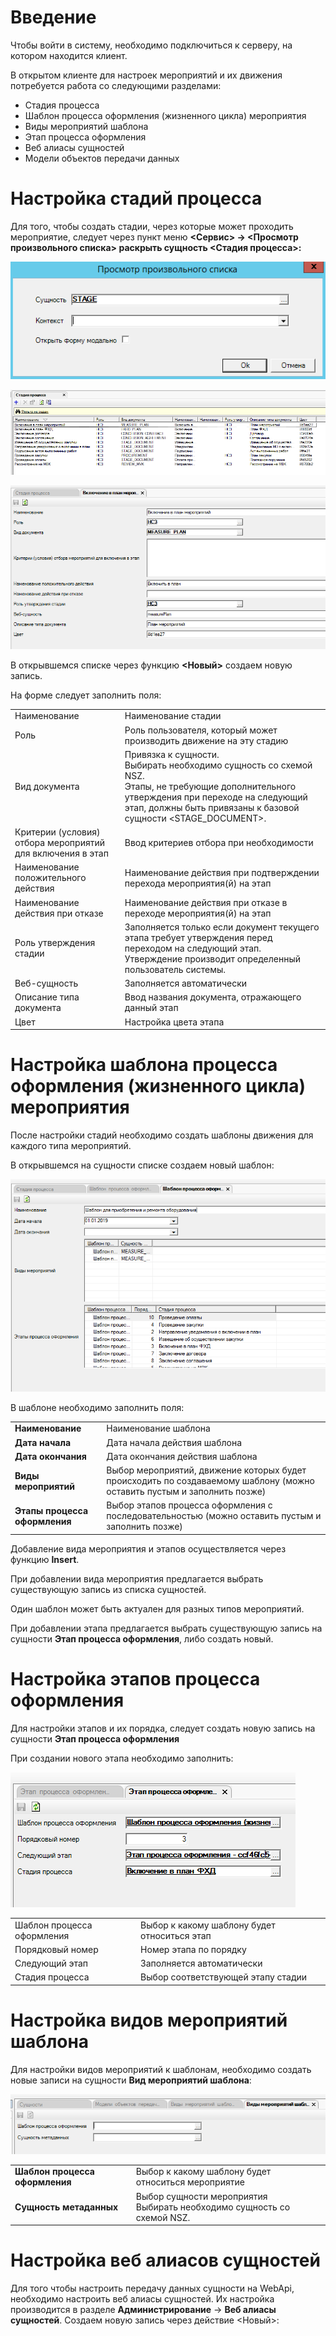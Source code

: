 <!-- TITLE: Подсистема «Контроль НСЗ» (толстый клиент) -->
<!-- SUBTITLE: Рабочая инструкция пользователя-->

# Введение
Чтобы войти в систему, необходимо подключиться к серверу, на котором находится клиент.

В открытом клиенте для настроек мероприятий и их движения потребуется работа со следующими разделами:
* 	Стадия процесса
* Шаблон процесса оформления (жизненного цикла) мероприятия
* 	Виды мероприятий шаблона
* 	Этап процесса оформления
* 	Веб алиасы сущностей
* 	Модели объектов передачи данных

# Настройка стадий процесса
Для того, чтобы создать стадии, через которые может проходить мероприятие, следует через пункт меню **<Сервис> → <Просмотр произвольного списка> раскрыть сущность <Стадия процесса>:**

![1](/uploads/nsz/-1.png "1")

![2](/uploads/nsz/-2.png "2")

![3](/uploads/nsz/-3.png "3")

В открывшемся списке через функцию **<Новый>** создаем новую запись. 

На форме следует заполнить поля:

|  | |
| ------------- | ------------- |
|Наименование	|Наименование стадии|
|Роль	|Роль пользователя, который может производить движение на эту стадию|
|Вид документа	|Привязка к сущности.<br>Выбирать необходимо сущность со схемой NSZ.<br>Этапы, не требующие дополнительного утверждения при переходе на следующий этап, должны быть привязаны к базовой сущности <STAGE_DOCUMENT>.|
|Критерии (условия) отбора мероприятий для включения в этап	|Ввод критериев отбора при необходимости|
|Наименование положительного действия	|Наименование действия при подтверждении перехода мероприятия(й) на этап|
|Наименование действия при отказе	|Наименование действия при отказе в переходе мероприятия(й) на этап|
|Роль утверждения стадии	|Заполняется только если документ текущего этапа требует утверждения перед переходом на следующий этап. Утверждение производит определенный пользователь системы.|
|Веб-сущность	|Заполняется автоматически|
|Описание типа документа	|Ввод названия документа, отражающего данный этап|
|Цвет	|Настройка цвета этапа|

# 	Настройка шаблона процесса оформления (жизненного цикла) мероприятия

После настройки стадий необходимо создать шаблоны движения для каждого типа мероприятий.

В открывшемся на сущности списке создаем новый шаблон:

![4](/uploads/nsz/-4.png "4")

В шаблоне необходимо заполнить поля:

|  | |
| ------------- | ------------- |
|**Наименование**	|Наименование шаблона|
|**Дата начала**	|Дата начала действия шаблона|
|**Дата окончания**	|Дата окончания действия шаблона|
|**Виды мероприятий**	|Выбор мероприятий, движение которых будет происходить по создаваемому шаблону (можно оставить пустым и заполнить позже)|
|**Этапы процесса оформления**	|Выбор этапов процесса оформления с последовательностью (можно оставить пустым и заполнить позже)|

Добавление вида мероприятия и этапов осуществляется через функцию **Insert**.

При добавлении вида мероприятия предлагается выбрать существующую запись из списка сущностей. 

Один шаблон может быть актуален для разных типов мероприятий.

При добавлении этапа предлагается выбрать существующую запись на сущности **Этап процесса оформления**, либо создать новый.

# Настройка этапов процесса оформления

Для настройки этапов и их порядка, следует создать новую запись на сущности **Этап процесса оформления**

При создании нового этапа необходимо заполнить:

![5](/uploads/nsz/-5.png "5")

|  | |
| ------------- | ------------- |
|Шаблон процесса оформления	|Выбор к какому шаблону будет относиться этап|
|Порядковый номер	|Номер этапа по порядку|
|Следующий этап	|Заполняется автоматически|
|Стадия процесса	|Выбор соответствующей этапу стадии|

# 	Настройка видов мероприятий шаблона

Для настройки видов мероприятий к шаблонам, необходимо создать новые записи на сущности **Вид мероприятий шаблона**:

![6](/uploads/nsz/-6.png "6")

|  | |
| ------------- | ------------- |
|**Шаблон процесса оформления**|	Выбор к какому шаблону будет относиться мероприятие|
|**Сущность метаданных**	 |Выбор сущности мероприятия<br>Выбирать необходимо сущность со схемой NSZ.|

# 	Настройка веб алиасов сущностей

Для того чтобы настроить передачу данных сущности на WebApi, необходимо настроить веб алиасы сущностей. Их настройка производится в разделе **Администрирование** → **Веб алиасы сущностей**.
Создаем новую запись через действие <Новый>:



